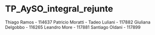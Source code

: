 # TP_AySO_integral_rejunte
Thiago Ramos - 114637
Patricio Moratti -
Tadeo Luliani - 117882
Giuliana Delgobbo - 116265
Leandro More - 117881
Santiago Oldani - 117899
